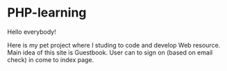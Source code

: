 # PHP-learning

Hello everybody!

Here is my pet project where I studing to code and develop Web resource. Main idea of this site is Guestbook. User can to sign on (based on email check) in come to index page. 
